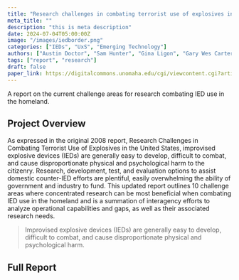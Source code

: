 ```yaml
---
title: "Research challenges in combating terrorist use of explosives in the United States 2024"
meta_title: ""
description: "this is meta description"
date: 2024-07-04T05:00:00Z
image: "/images/iedborder.png"
categories: ["IEDs", "UxS", "Emerging Technology"]
authors: ["Austin Doctor", "Sam Hunter", "Gina Ligon", "Gary Wes Carter", "Dan Polanski", "Jimmie Oxley"]
tags: ["report", "research"]
draft: false
paper_link: https://digitalcommons.unomaha.edu/cgi/viewcontent.cgi?article=1078&context=ncitereportsresearch
---
```


A report on the current challenge areas for research combating IED use in the homeland.

<!--more-->

## Project Overview

As expressed in the original 2008 report, Research Challenges in Combating Terrorist Use of Explosives in the United States, improvised explosive devices (IEDs) are generally easy to develop, difficult to combat, and cause disproportionate physical and psychological harm to the citizenry. Research, development, test, and evaluation options to assist domestic counter-IED efforts are plentiful, easily overwhelming the ability of government and industry to fund. This updated report outlines 10 challenge areas where concentrated research can be most beneficial when combating IED use in the homeland and is a summation of interagency efforts to analyze operational capabilities and gaps, as well as their associated research needs.

> Improvised explosive devices (IEDs) are generally easy to develop, difficult to combat, and cause disproportionate physical and psychological harm.

## Full Report
